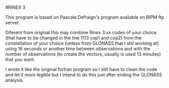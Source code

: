#RINEX 3

This program is based on Pascale Defraign's program avaliable on BIPM ftp server.

Diferent from original this may combine Rinex 3.xx codes of your choice (that have to be changed in the line 1113 cop1 and cop2) from the constellation of your choice (unless from GLONASS that I still working at) using 16 seconds or another time between observations and with the number of observations (to create the vectors, usually is used 13 minutes) that you want.

I wrote it like the original fortran program so I still have to clean the code and let it more legible but I intend to do this just after ending the GLONASS analysis.
